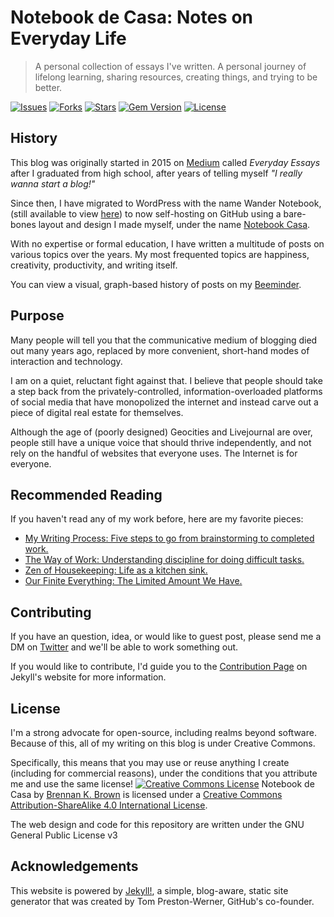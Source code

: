 # Notebook de Casa: Notes on Everyday Life

> A personal collection of essays I've written. A personal journey of lifelong learning, sharing resources, creating things, and trying to be better. 

[![Issues](https://img.shields.io/github/issues/brennanbrown/blog?style=flat-square)](https://github.com/brennanbrown/blog/issues)
[![Forks](https://img.shields.io/github/forks/brennanbrown/blog?style=flat-square)](https://github.com/brennanbrown/blog/forks)
[![Stars](https://img.shields.io/github/stars/brennanbrown/blog?style=flat-square)](https://github.com/brennanbrown/blog/)
[![Gem Version](http://img.shields.io/gem/v/suchgem.svg)](https://rubygems.org/gems/suchgem)
[![License](http://img.shields.io/:license-mit-blue.svg)](http://doge.mit-license.org)

## History

This blog was originally started in 2015 on [Medium](https://medium.com/brennanbrown) called *Everyday Essays* after I graduated from high school, after years of telling myself *"I really wanna start a blog!"*

Since then, I have migrated to WordPress with the name Wander Notebook, (still available to view [here](http://wandernotebook.com/)) to now self-hosting on GitHub using a bare-bones layout and design I made myself, under the name [Notebook Casa](https://notebook.casa/).

With no expertise or formal education, I have written a multitude of posts on various topics over the years. My most frequented topics are happiness, creativity, productivity, and writing itself.

You can view a visual, graph-based history of posts on my [Beeminder](https://beeminder.com/brennanbrown/blog).

## Purpose

Many people will tell you that the communicative medium of blogging died out many years ago, replaced by more convenient, short-hand modes of interaction and technology. 

I am on a quiet, reluctant fight against that. I believe that people should take a step back from the privately-controlled, information-overloaded platforms of social media that have monopolized the internet and instead carve out a piece of digital real estate for themselves.

Although the age of (poorly designed) Geocities and Livejournal are over, people still have a unique voice that should thrive independently, and not rely on the handful of websites that everyone uses. The Internet is for everyone. 

## Recommended Reading

If you haven't read any of my work before, here are my favorite pieces:

* [My Writing Process: Five steps to go from brainstorming to completed work.](https://notebook.casa/my-writing-process/)
* [The Way of Work: Understanding discipline for doing difficult tasks.](https://notebook.casa/the-way-of-work/)
* [Zen of Housekeeping: Life as a kitchen sink.](https://notebook.casa/zen-of-housekeeping/)
* [Our Finite Everything: The Limited Amount We Have.](https://notebook.casa/our-finite-everything/)

## Contributing

If you have an question, idea, or would like to guest post, please send me a DM on [Twitter](https://twitter.com/brennankbrown) and we'll be able to work something out.

If you would like to contribute, I'd guide you to the [Contribution Page](https://jekyllrb.com/docs/contributing/) on Jekyll's website for more information.

## License

I'm a strong advocate for open-source, including realms beyond software. Because of this, all of my writing on this blog is under Creative Commons. 

Specifically, this means that you may use or reuse anything I create (including for commercial reasons), under the conditions that you attribute me and use the same license!
    <a rel="license" href="http://creativecommons.org/licenses/by-sa/4.0/"><img alt="Creative Commons License" style="border-width:0;" src="https://i.creativecommons.org/l/by-sa/4.0/88x31.png" /></a>
<span>Notebook de Casa</span> by <a href="https://notebook.casa" rel="cc:attributionURL">Brennan K. Brown</a> is licensed under a <a rel="license" href="http://creativecommons.org/licenses/by-sa/4.0/">Creative Commons Attribution-ShareAlike 4.0 International License</a>.  

The web design and code for this repository are written under the GNU General Public License v3

## Acknowledgements

This website is powered by [Jekyll!](https://jekyllrb.com/), a simple, blog-aware, static site generator that was created by Tom Preston-Werner, GitHub's co-founder.
